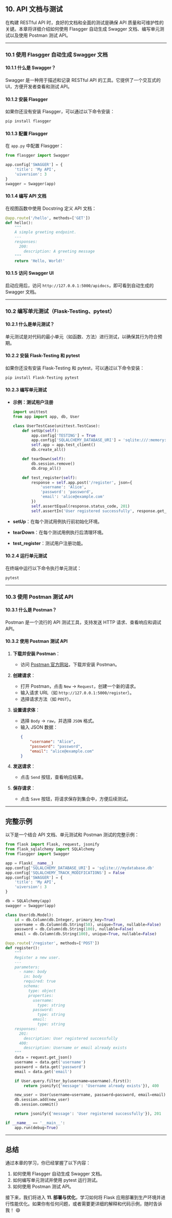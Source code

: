 ## **10. API 文档与测试**

在构建 RESTful API 时，良好的文档和全面的测试是确保 API 质量和可维护性的关键。本章将详细介绍如何使用 Flasgger 自动生成 Swagger 文档、编写单元测试以及使用 Postman 测试 API。

---

### **10.1 使用 Flasgger 自动生成 Swagger 文档**

#### **10.1.1 什么是 Swagger？**
Swagger 是一种用于描述和记录 RESTful API 的工具。它提供了一个交互式的 UI，方便开发者查看和测试 API。

#### **10.1.2 安装 Flasgger**
如果你还没有安装 Flasgger，可以通过以下命令安装：
```bash
pip install flasgger
```

#### **10.1.3 配置 Flasgger**
在 `app.py` 中配置 Flasgger：
```python
from flasgger import Swagger

app.config['SWAGGER'] = {
    'title': 'My API',
    'uiversion': 3
}
swagger = Swagger(app)
```

#### **10.1.4 编写 API 文档**
在视图函数中使用 Docstring 定义 API 文档：
```python
@app.route('/hello', methods=['GET'])
def hello():
    """
    A simple greeting endpoint.
    ---
    responses:
      200:
        description: A greeting message
    """
    return 'Hello, World!'
```

#### **10.1.5 访问 Swagger UI**
启动应用后，访问 `http://127.0.0.1:5000/apidocs`，即可看到自动生成的 Swagger 文档。

---

### **10.2 编写单元测试（Flask-Testing、pytest）**

#### **10.2.1 什么是单元测试？**
单元测试是对代码的最小单元（如函数、方法）进行测试，以确保其行为符合预期。

#### **10.2.2 安装 Flask-Testing 和 pytest**
如果你还没有安装 Flask-Testing 和 pytest，可以通过以下命令安装：
```bash
pip install Flask-Testing pytest
```

#### **10.2.3 编写单元测试**
- **示例：测试用户注册**
  ```python
  import unittest
  from app import app, db, User

  class UserTestCase(unittest.TestCase):
      def setUp(self):
          app.config['TESTING'] = True
          app.config['SQLALCHEMY_DATABASE_URI'] = 'sqlite:///:memory:'
          self.app = app.test_client()
          db.create_all()

      def tearDown(self):
          db.session.remove()
          db.drop_all()

      def test_register(self):
          response = self.app.post('/register', json={
              'username': 'Alice',
              'password': 'password',
              'email': 'alice@example.com'
          })
          self.assertEqual(response.status_code, 201)
          self.assertIn('User registered successfully', response.get_data(as_text=True))
  ```

- **setUp**：在每个测试用例执行前初始化环境。
- **tearDown**：在每个测试用例执行后清理环境。
- **test_register**：测试用户注册功能。

#### **10.2.4 运行单元测试**
在终端中运行以下命令执行单元测试：
```bash
pytest
```

---

### **10.3 使用 Postman 测试 API**

#### **10.3.1 什么是 Postman？**
Postman 是一个流行的 API 测试工具，支持发送 HTTP 请求、查看响应和调试 API。

#### **10.3.2 使用 Postman 测试 API**
1. **下载并安装 Postman**：
   - 访问 [Postman 官方网站](https://www.postman.com/downloads/)，下载并安装 Postman。

2. **创建请求**：
   - 打开 Postman，点击 `New` -> `Request`，创建一个新的请求。
   - 输入请求 URL（如 `http://127.0.0.1:5000/register`）。
   - 选择请求方法（如 `POST`）。

3. **设置请求体**：
   - 选择 `Body` -> `raw`，并选择 `JSON` 格式。
   - 输入 JSON 数据：
     ```json
     {
         "username": "Alice",
         "password": "password",
         "email": "alice@example.com"
     }
     ```

4. **发送请求**：
   - 点击 `Send` 按钮，查看响应结果。

5. **保存请求**：
   - 点击 `Save` 按钮，将请求保存到集合中，方便后续测试。

---

## **完整示例**

以下是一个结合 API 文档、单元测试和 Postman 测试的完整示例：
```python
from flask import Flask, request, jsonify
from flask_sqlalchemy import SQLAlchemy
from flasgger import Swagger

app = Flask(__name__)
app.config['SQLALCHEMY_DATABASE_URI'] = 'sqlite:///mydatabase.db'
app.config['SQLALCHEMY_TRACK_MODIFICATIONS'] = False
app.config['SWAGGER'] = {
    'title': 'My API',
    'uiversion': 3
}

db = SQLAlchemy(app)
swagger = Swagger(app)

class User(db.Model):
    id = db.Column(db.Integer, primary_key=True)
    username = db.Column(db.String(50), unique=True, nullable=False)
    password = db.Column(db.String(100), nullable=False)
    email = db.Column(db.String(100), unique=True, nullable=False)

@app.route('/register', methods=['POST'])
def register():
    """
    Register a new user.
    ---
    parameters:
      - name: body
        in: body
        required: true
        schema:
          type: object
          properties:
            username:
              type: string
            password:
              type: string
            email:
              type: string
    responses:
      201:
        description: User registered successfully
      400:
        description: Username or email already exists
    """
    data = request.get_json()
    username = data.get('username')
    password = data.get('password')
    email = data.get('email')

    if User.query.filter_by(username=username).first():
        return jsonify({'message': 'Username already exists'}), 400

    new_user = User(username=username, password=password, email=email)
    db.session.add(new_user)
    db.session.commit()

    return jsonify({'message': 'User registered successfully'}), 201

if __name__ == '__main__':
    app.run(debug=True)
```

---

## **总结**
通过本章的学习，你已经掌握了以下内容：
1. 如何使用 Flasgger 自动生成 Swagger 文档。
2. 如何编写单元测试并使用 pytest 运行测试。
3. 如何使用 Postman 测试 API。

接下来，我们将进入 **11. 部署与优化**，学习如何将 Flask 应用部署到生产环境并进行性能优化。如果你有任何问题，或者需要更详细的解释和代码示例，随时告诉我！ 😄